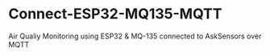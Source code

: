 # Connect-ESP32-MQ135-MQTT
Air Qualiy Monitoring using ESP32 &amp; MQ-135 connected to AskSensors over MQTT
